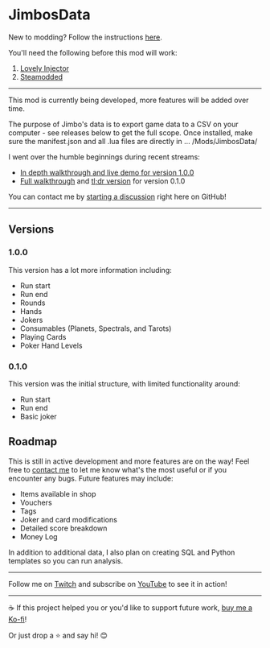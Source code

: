 # JimbosData

New to modding? Follow the instructions [here](https://steamcommunity.com/sharedfiles/filedetails/?id=3400691352).

You'll need the following before this mod will work:
1. [Lovely Injector](https://github.com/ethangreen-dev/lovely-injector)
2. [Steamodded](https://github.com/Steamodded/smods/wiki/)

---

This mod is currently being developed, more features will be added over time.

The purpose of Jimbo's data is to export game data to a CSV on your computer - see releases below to get the full scope. Once installed, make sure the manifest.json and all .lua files are directly in ... /Mods/JimbosData/

I went over the humble beginnings during recent streams:
* [In depth walkthrough and live demo for version 1.0.0](https://www.youtube.com/live/2qSCN6JGgGU?t=216s)
* [Full walkthrough](https://youtu.be/TM2Eoaf_byo) and [tl;dr version](https://youtu.be/4EKPTbHXVyA) for version 0.1.0

You can contact me by [starting a discussion](https://github.com/napkimmath/napkimmath/discussions) right here on GitHub!

---

## Versions

### 1.0.0

This version has a lot more information including:
* Run start
* Run end
* Rounds
* Hands
* Jokers
* Consumables (Planets, Spectrals, and Tarots)
* Playing Cards
* Poker Hand Levels

### 0.1.0

This version was the initial structure, with limited functionality around:
* Run start
* Run end
* Basic joker

## Roadmap

This is still in active development and more features are on the way! Feel free to [contact me](https://github.com/napkimmath/napkimmath/discussions) to let me know what's the most useful or if you encounter any bugs. Future features may include:
* Items available in shop
* Vouchers
* Tags
* Joker and card modifications
* Detailed score breakdown
* Money Log

In addition to additional data, I also plan on creating SQL and Python templates so you can run analysis.

---

Follow me on [Twitch](https://www.twitch.tv/napkimmath) and subscribe on [YouTube](https://www.youtube.com/@NapKimMath) to see it in action!

---

☕ If this project helped you or you'd like to support future work, [buy me a Ko-fi](https://ko-fi.com/napkimmath)!

Or just drop a ⭐ and say hi! 😊
